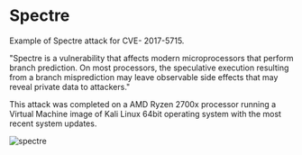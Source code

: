 # Spectre
Example of Spectre attack for CVE- 2017-5715.

"Spectre is a vulnerability that affects modern microprocessors that perform branch prediction. On most processors, the speculative execution resulting from a branch misprediction may leave observable side effects that may reveal private data to attackers."

This attack was completed on a AMD Ryzen 2700x processor running a Virtual Machine image of Kali Linux 64bit operating system with the most recent system updates. 


![spectre](https://user-images.githubusercontent.com/41769782/92554286-8abf5580-f297-11ea-9cef-d013a2b599c9.png)
